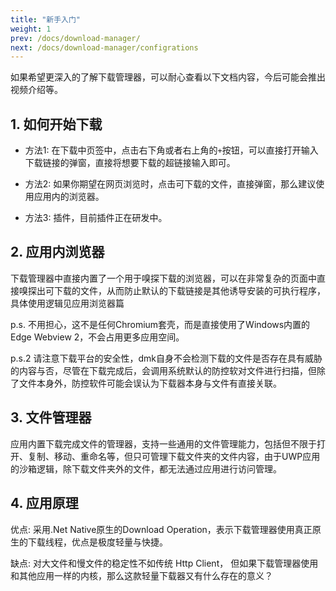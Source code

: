 ```yaml
---
title: "新手入门"
weight: 1
prev: /docs/download-manager/
next: /docs/download-manager/configrations
---
```


如果希望更深入的了解下载管理器，可以耐心查看以下文档内容，今后可能会推出视频介绍等。

<!--more-->

## 1. 如何开始下载

- 方法1: 在下载中页签中，点击右下角或者右上角的`+`按钮，可以直接打开输入下载链接的弹窗，直接将想要下载的超链接输入即可。

- 方法2: 如果你期望在网页浏览时，点击可下载的文件，直接弹窗，那么建议使用应用内的浏览器。

- 方法3: 插件，目前插件正在研发中。

## 2. 应用内浏览器

下载管理器中直接内置了一个用于嗅探下载的浏览器，可以在非常复杂的页面中直接嗅探出可下载的文件，从而防止默认的下载链接是其他诱导安装的可执行程序，具体使用逻辑见应用浏览器篇

p.s. 不用担心，这不是任何Chromium套壳，而是直接使用了Windows内置的Edge Webview 2，不会占用更多应用空间。

p.s.2 请注意下载平台的安全性，dmk自身不会检测下载的文件是否存在具有威胁的内容与否，尽管在下载完成后，会调用系统默认的防控软对文件进行扫描，但除了文件本身外，防控软件可能会误认为下载器本身与文件有直接关联。

## 3. 文件管理器

应用内置下载完成文件的管理器，支持一些通用的文件管理能力，包括但不限于打开、复制、移动、重命名等，但只可管理下载文件夹的文件内容，由于UWP应用的沙箱逻辑，除下载文件夹外的文件，都无法通过应用进行访问管理。

## 4. 应用原理

优点: 采用.Net Native原生的Download Operation，表示下载管理器使用真正原生的下载线程，优点是极度轻量与快捷。

缺点: 对大文件和慢文件的稳定性不如传统 Http Client， 但如果下载管理器使用和其他应用一样的内核，那么这款轻量下载器又有什么存在的意义？
